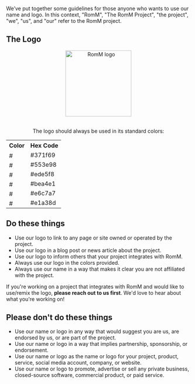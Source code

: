 We’ve put together some guidelines for those anyone who wants to use our name and logo. In this context, "RomM", "The RomM Project", "the project", "we", "us", and "our" refer to the RomM project.

## The Logo

<div align="center">
  <img src="../../resources/romm/logo.svg" height="180px" width="180px" alt="RomM logo">
  <br />
  <br />

The logo should always be used in its standard colors:

  <table>
    <tr>
      <th>Color</th>
      <th>Hex Code</th>
    </tr>
    <tr>
      <td><img src="../../resources/romm/371f69.png" height="16px" width="16px" alt="#371f69"></td>
      <td>#371f69</td>
    </tr>
    <tr>
      <td><img src="../../resources/romm/553e98.png" height="16px" width="16px" alt="#553e98"></td>
      <td>#553e98</td>
    </tr>
    <tr>
      <td><img src="../../resources/romm/ede5f8.png" height="16px" width="16px" alt="#ede5f8"></td>
      <td>#ede5f8</td>
    </tr>
    <tr>
      <td><img src="../../resources/romm/bea4e1.png" height="16px" width="16px" alt="#bea4e1"></td>
      <td>#bea4e1</td>
    </tr>
    <tr>
      <td><img src="../../resources/romm/e6c7a7.png" height="16px" width="16px" alt="#e6c7a7"></td>
      <td>#e6c7a7</td>
    </tr>
    <tr>
      <td><img src="../../resources/romm/e1a38d.png" height="16px" width="16px" alt="#e1a38d"></td>
      <td>#e1a38d</td>
    </tr>
  </table>
</div>

## Do these things

- Use our logo to link to any page or site owned or operated by the project.
- Use our logo in a blog post or news article about the project.
- Use our logo to inform others that your project integrates with RomM.
- Always use our logo in the colors provided.
- Always use our name in a way that makes it clear you are not affiliated with the project.

If you're working on a project that integrates with RomM and would like to use/remix the logo, **please reach out to us first**. We'd love to hear about what you're working on!

## Please don't do these things

- Use our name or logo in any way that would suggest you are us, are endorsed by us, or are part of the project.
- Use our name or logo in a way that implies partnership, sponsorship, or endorsement.
- Use our name or logo as the name or logo for your project, product, service, social media account, company, or website.
- Use our name or logo to promote, advertise or sell any private business, closed-source software, commercial product, or paid service.
